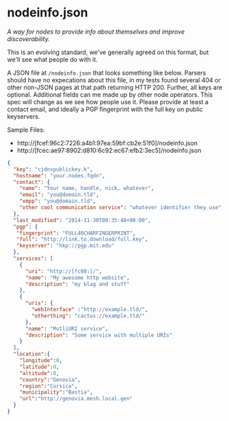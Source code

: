 # nodeinfo.json

*A way for nodes to provide info about themselves and improve discoverability.*

This is an evolving standard, we've generally agreed on this format, but we'll
see what people do with it.

A JSON file at `/nodeinfo.json` that looks something like below. Parsers should
have no expecations about this file, in my tests found several 404 or other
non-JSON pages at that path returning HTTP 200. Further, all keys are optional.
Additional fields can me made up by other node operators. This spec
will change as we see how people use it. Please provide at least a contact
email, and ideally a PGP fingerprint with the full key on public keyservers.

Sample Files:
 * http://[fcef:96c2:7226:a4b1:97ea:59bf:cb2e:51f0]/nodeinfo.json
 * http://[fcec:ae97:8902:d810:6c92:ec67:efb2:3ec5]/nodeinfo.json


```json
{
  "key": "cjdnspublickey.k",
  "hostname": "your.nodes.fqdn",
  "contact": {
    "name": "Your name, handle, nick, whatever",
    "email": "you@domain.tld",
    "xmpp": "you@domain.tld",
    "other cool communication service": "whatever identifier they use",
  },
  "last_modified": "2014-11-30T00:35:48+00:00",
  "pgp": {
   "fingerprint": "FULL40CHARFINGERPRINT",
   "full": "http://link.to.download/full.key",
   "keyserver": "hkp://pgp.mit.edu"
  },
  "services": [
    {
      "uri": "http://[fc00:]/",
      "name": "My awesome http website",
      "description": "my blag and stuff"
    },
    {
      "uris": {
        "webInterface" :"http://example.tld/",
        "otherthing": "cactus://example.tld/"
      },
      "name": "MutliURI service",
      "description": "Some service with multiple URIs"
    }
  ],
  "location":{
    "longitude":0,
    "latitude":0,
    "altitude":0,
    "country":"Genovia",
    "region":"Corsica",
    "municipality":"Bastia",
    "url":"http://genovia.mesh.local.gen"
  }
}
```
